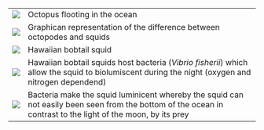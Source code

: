 <!DOCTYPE html>
<html>

<body>

<table style="width:100%">
  <tr>
    <td><img src="https://riff.media/cdn-cgi/image/width=3840,quality=75/images/krake-oktopus-ozean-meer.jpg?w=1999&h=1124&fit=crop-50-50&s=bfa9666874e7686563c50cb6d1047cd6"></td>
    <td>Octopus flooting in the ocean</td>
  </tr>
  <tr>
    <td><img src="https://c8.alamy.com/comp/2GK8E7M/watercolor-giant-squid-and-octopus-isolated-illustration-on-a-white-background-2GK8E7M.jpg">
</td>
    <td>Graphican representation of the difference between octopodes and squids</td>
  </tr>
  <tr>
    <td><img src="https://oceanconservancy.org/wp-content/uploads/2019/07/Screen-Shot-2019-07-01-at-3.31.50-PM.png"></td>
    <td>Hawaiian bobtail squid</td>
  </tr>
    <tr>
    <td><img src="https://lh5.googleusercontent.com/t0fdkf02nPD7P7unTwbxdw1T51PSrK3Dc6dnATv7PWYigixRkE1Ykxdsoyohpp-IHewjKVeKPJETyAWaRsQgyrN9HaehonGTDXwN8tR6FFBgjI3QI8GUu0N_MBk3EMkoP1rUEjA"></td>
    <td>Hawaiian bobtail squids host bacteria (<i>Vibrio fisherii</i>) which allow the squid to biolumiscent during the night (oxygen and nitrogen dependend)</td>
  </tr>
    <tr>
    <td><img src="https://i.ytimg.com/vi/KCobcWsYOS8/maxresdefault.jpg"></td>
    <td>Bacteria make the squid luminicent whereby the squid can not easily been seen from the bottom of the ocean in contrast to the light of the moon, by its prey</td>
  </tr>
</table>

</body>
</html>
